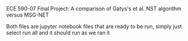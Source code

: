 ECE 590-07 Final Project: A comparison of Gatys's et al. NST algorithm versus MSG-NET

Both files are jupyter notebook files that are ready to be run, simply just select run all and it should run as we ran it

